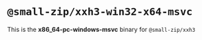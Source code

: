 # `@small-zip/xxh3-win32-x64-msvc`

This is the **x86_64-pc-windows-msvc** binary for `@small-zip/xxh3`
